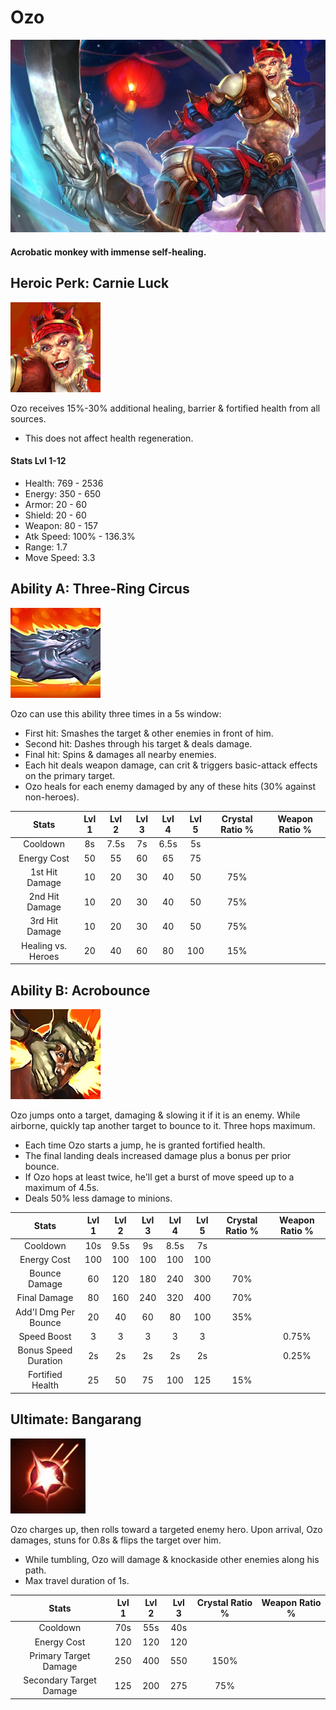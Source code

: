 # Ozo

![](../../.gitbook/assets/image%20%28203%29.png)

#### Acrobatic monkey with immense self-healing.

## Heroic Perk: Carnie Luck

![Carnie Luck](../../.gitbook/assets/image%20%28197%29.png)

Ozo receives 15%-30% additional healing, barrier & fortified health from all sources.

* This does not affect health regeneration.

#### Stats Lvl 1-12

* Health: 769 - 2536
* Energy: 350 - 650
* Armor: 20 - 60
* Shield: 20 - 60
* Weapon: 80 - 157
* Atk Speed: 100% - 136.3%
* Range: 1.7
* Move Speed: 3.3

## Ability A: Three-Ring Circus

![Three-Ring Circus](../../.gitbook/assets/image%20%28354%29.png)

Ozo can use this ability three times in a 5s window:

* First hit: Smashes the target & other enemies in front of him.
* Second hit: Dashes through his target & deals damage.
* Final hit: Spins & damages all nearby enemies.
* Each hit deals weapon damage, can crit & triggers basic-attack effects on the primary target.
* Ozo heals for each enemy damaged by any of these hits \(30% against non-heroes\).

| Stats | Lvl 1 | Lvl 2 | Lvl 3 | Lvl 4 | Lvl 5 | Crystal      Ratio % | Weapon     Ratio % |
| :---: | :---: | :---: | :---: | :---: | :---: | :---: | :---: |
| Cooldown | 8s | 7.5s | 7s | 6.5s | 5s |  |  |
| Energy       Cost | 50 | 55 | 60 | 65 | 75 |  |  |
| 1st Hit       Damage | 10 | 20 | 30 | 40 | 50 | 75% |  |
| 2nd Hit      Damage | 10 | 20 | 30 | 40 | 50 | 75% |  |
| 3rd Hit       Damage | 10 | 20 | 30 | 40 | 50 | 75% |  |
| Healing vs. Heroes | 20 | 40 | 60 | 80 | 100 | 15% |  |

## Ability B: Acrobounce

![Acrobounce](../../.gitbook/assets/image%20%28366%29.png)

Ozo jumps onto a target, damaging & slowing it if it is an enemy. While airborne, quickly tap another target to bounce to it. Three hops maximum.

* Each time Ozo starts a jump, he is granted fortified health.
* The final landing deals increased damage plus a bonus per prior bounce.
* If Ozo hops at least twice, he'll get a burst of move speed up to a maximum of 4.5s.
* Deals 50% less damage to minions.

| Stats | Lvl 1 | Lvl 2 | Lvl 3 | Lvl 4 | Lvl 5 | Crystal      Ratio % | Weapon     Ratio % |
| :---: | :---: | :---: | :---: | :---: | :---: | :---: | :---: |
| Cooldown | 10s | 9.5s | 9s | 8.5s | 7s |  |  |
| Energy       Cost | 100 | 100 | 100 | 100 | 100 |  |  |
| Bounce      Damage | 60 | 120 | 180 | 240 | 300 | 70% |  |
| Final          Damage | 80 | 160 | 240 | 320 | 400 | 70% |  |
| Add'l Dmg Per            Bounce | 20 | 40 | 60 | 80 | 100 | 35% |  |
| Speed        Boost | 3 | 3 | 3 | 3 | 3 |  | 0.75% |
| Bonus        Speed       Duration | 2s | 2s | 2s | 2s | 2s |  | 0.25% |
| Fortified    Health | 25 | 50 | 75 | 100 | 125 | 15% |  |

## Ultimate: Bangarang

![Bangarang](../../.gitbook/assets/image%20%28213%29.png)

Ozo charges up, then rolls toward a targeted enemy hero. Upon arrival, Ozo damages, stuns for 0.8s & flips the target over him.

* While tumbling, Ozo will damage & knockaside other enemies along his path.
* Max travel duration of 1s.

| Stats | Lvl 1 | Lvl 2 | Lvl 3 | Crystal Ratio % | Weapon Ratio % |
| :---: | :---: | :---: | :---: | :---: | :---: |
| Cooldown | 70s | 55s | 40s |  |  |
| Energy Cost | 120 | 120 | 120 |  |  |
| Primary Target   Damage | 250 | 400 | 550 | 150% |  |
| Secondary          Target Damage | 125 | 200 | 275 | 75% |  |


